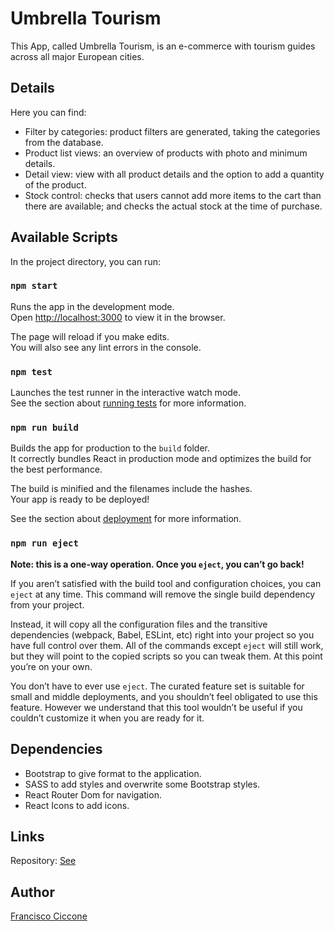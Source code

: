 # Umbrella Tourism

This App, called Umbrella Tourism, is an e-commerce with tourism guides across all major European cities.

## Details

Here you can find:

- Filter by categories: product filters are generated, taking the categories from the database.
- Product list views: an overview of products with photo and minimum details.
- Detail view: view with all product details and the option to add a quantity of the product.
- Stock control: checks that users cannot add more items to the cart than there are available; and checks the actual stock at the time of purchase.

## Available Scripts

In the project directory, you can run:

### `npm start`

Runs the app in the development mode.\
Open [http://localhost:3000](http://localhost:3000) to view it in the browser.

The page will reload if you make edits.\
You will also see any lint errors in the console.

### `npm test`

Launches the test runner in the interactive watch mode.\
See the section about [running tests](https://facebook.github.io/create-react-app/docs/running-tests) for more information.

### `npm run build`

Builds the app for production to the `build` folder.\
It correctly bundles React in production mode and optimizes the build for the best performance.

The build is minified and the filenames include the hashes.\
Your app is ready to be deployed!

See the section about [deployment](https://facebook.github.io/create-react-app/docs/deployment) for more information.

### `npm run eject`

**Note: this is a one-way operation. Once you `eject`, you can’t go back!**

If you aren’t satisfied with the build tool and configuration choices, you can `eject` at any time. This command will remove the single build dependency from your project.

Instead, it will copy all the configuration files and the transitive dependencies (webpack, Babel, ESLint, etc) right into your project so you have full control over them. All of the commands except `eject` will still work, but they will point to the copied scripts so you can tweak them. At this point you’re on your own.

You don’t have to ever use `eject`. The curated feature set is suitable for small and middle deployments, and you shouldn’t feel obligated to use this feature. However we understand that this tool wouldn’t be useful if you couldn’t customize it when you are ready for it.

## Dependencies

- Bootstrap to give format to the application.
- SASS to add styles and overwrite some Bootstrap styles.
- React Router Dom for navigation.
- React Icons to add icons.

## Links

Repository: [See](https://github.com/franciccone/ecommerce-react)

## Author

[Francisco Ciccone](https://github.com/franciccone)